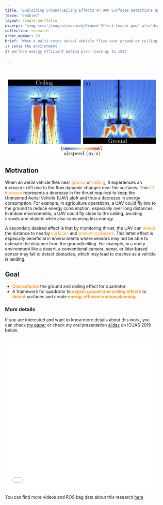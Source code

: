 ```yaml
---
title: "Exploiting Ground/Ceiling Effects on UAV Surfaces Detections and Motion Planning"
tease: "enabled"
layout: single-portfolio
excerpt: "<img src='/images/research/Ground-Effect-teaser.png' alt='drawing' width='800px' /> "
collection: research
order_number: 20
brief: 'When a multi-rotor aerial vehicle flies near ground or ceiling, it experiences an increase in lift (a.k.a. ground/ceiling effect). We propose a novel approach that leverages the flow dynamics near surfaces to 
1) sense the environment 
2) perform energy efficient motion plan (save up to 15%)'

---
```

<style>
    o { color: #ff8e14 }
</style>

<br/>

<img src="/images/research/Ground-Effect.png"
     alt="Markdown Monster icon"
     style="float: top; width = '80%';" />

## Motivation
When an aerial vehicle flies near <o>ground</o> or <o>ceiling</o>, it experiences an increase in lift due to the flow dynamic changes near the surfaces. This <o>lift increase</o> represents a decrease in the thrust required to keep the Unmanned Aerial Vehicle (UAV) aloft and thus a decrease in energy consumption. For example, in agriculture operations, a UAV could fly low to the ground to reduce energy consumption, especially over long distances. In indoor environments, a UAV could fly close to the ceiling, avoiding crowds and objects while also consuming less energy. 

A secondary desired effect is that by monitoring thrust, the UAV can <o>detect</o> the distance to nearby <o>surfaces</o> and <o>prevent collisions</o>. This latter effect is especially beneficial in environments where sensors may not be able to estimate the distance from the ground/ceiling. For example, in a dusty environment like a desert, a conventional camera, sonar, or lidar-based sensor may fail to detect obstacles, which may lead to crashes as a vehicle is landing.

## Goal
- **<o>Characterize</o>** the ground and ceiling effect for quadrotor.
- A framework for quadrotor to **<o>exploit ground and ceiling effects</o>** to **<o>detect</o>** surfaces and create **<o>energy efficient motion planning</o>**.

### More details
If you are interested and want to know more details about this work, you can check [my paper](/files/pdf/publications/Exploiting_Ground_and_Ceiling_Effects_on_Autonomous_UAV_Motion_Planning.pdf) or check my oral presentation [slides](/files/pdf/talks/ICUAS19_presentation_shijie_web.pdf) on ICUAS 2019 below.
<a name="SCM_youtube"></a>

<iframe src="/files/pdf/talks/ICUAS19_presentation_shijie_web.pdf" width="100%" height="500" frameborder="no" border="0" marginwidth="0" marginheight="0"></iframe>


You can find more videos and ROS bag data about this research [here](https://www.bezzorobotics.com/sg-icuas19)